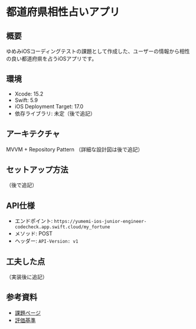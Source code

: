 # 都道府県相性占いアプリ

## 概要
ゆめみiOSコーディングテストの課題として作成した、ユーザーの情報から相性の良い都道府県を占うiOSアプリです。

## 環境
- Xcode: 15.2
- Swift: 5.9
- iOS Deployment Target: 17.0
- 依存ライブラリ: 未定（後で追記）

## アーキテクチャ
MVVM + Repository Pattern
（詳細な設計図は後で追記）

## セットアップ方法
（後で追記）

## API仕様
- エンドポイント: `https://yumemi-ios-junior-engineer-codecheck.app.swift.cloud/my_fortune`
- メソッド: POST
- ヘッダー: `API-Version: v1`

## 工夫した点
（実装後に追記）

## 参考資料
- [課題ページ](https://yumemi-ios-junior-engineer-codecheck.app.swift.cloud/)
- [評価基準](https://qiita.com/lovee/items/d76c68341ec3e7beb611)